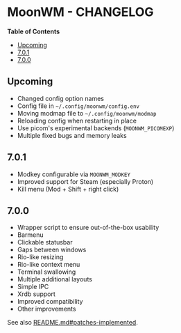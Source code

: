 # MoonWM - CHANGELOG

<!-- START doctoc.sh generated TOC please keep comment here to allow auto update -->
<!-- DO NOT EDIT THIS SECTION, INSTEAD RE-RUN doctoc.sh TO UPDATE -->
**Table of Contents**

- [Upcoming](#upcoming)
- [7.0.1](#701)
- [7.0.0](#700)

<!-- END doctoc.sh generated TOC please keep comment here to allow auto update -->

## Upcoming
* Changed config option names
* Config file in `~/.config/moonwm/config.env`
* Moving modmap file to `~/.config/moonwm/modmap`
* Reloading config when restarting in place
* Use picom's experimental backends (`MOONWM_PICOMEXP`)
* Multiple fixed bugs and memory leaks

## 7.0.1
* Modkey configurable via `MOONWM_MODKEY`
* Improved support for Steam (especially Proton)
* Kill menu (Mod + Shift + right click)

## 7.0.0
* Wrapper script to ensure out-of-the-box usability
* Barmenu
* Clickable statusbar
* Gaps between windows
* Rio-like resizing
* Rio-like context menu
* Terminal swallowing
* Multiple additional layouts
* Simple IPC
* Xrdb support
* Improved compatibility
* Other improvements

See also [README.md#patches-implemented](./README.md#patches-implemented).

